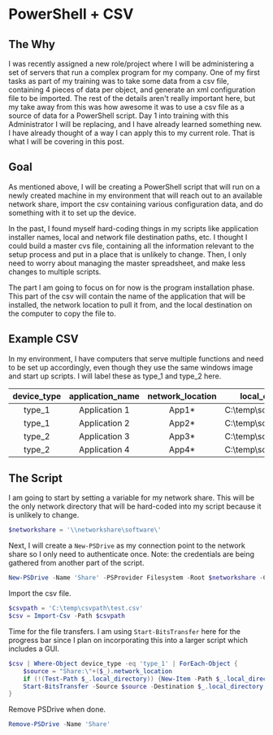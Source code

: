 # PowerShell + CSV

## The Why

I was recently assigned a new role/project where I will be administering a set of servers that run a complex program for my company. One of my first tasks as part of my training was to take some data from a csv file, containing 4 pieces of data per object, and generate an xml configuration file to be imported. The rest of the details aren't really important here, but my take away from this was how awesome it was to use a csv file as a source of data for a PowerShell script. Day 1 into training with this Administrator I will be replacing, and I have already learned something new. I have already thought of a way I can apply this to my current role. That is what I will be covering in this post.

## Goal

As mentioned above, I will be creating a PowerShell script that will run on a newly created machine in my environment that will reach out to an available network share, import the csv containing various configuration data, and do something with it to set up the device.

In the past, I found myself hard-coding things in my scripts like application installer names, local and network file destination paths, etc. I thought I could build a master cvs file, containing all the information relevant to the setup process and put in a place that is unlikely to change. Then, I only need to worry about managing the master spreadsheet, and make less changes to multiple scripts.

The part I am going to focus on for now is the program installation phase. This part of the csv will contain the name of the application that will be installed, the network location to pull it from, and the local destination on the computer to copy the file to.

## Example CSV

In my environment, I have computers that serve multiple functions and need to be set up accordingly, even though they use the same windows image and start up scripts. I will label these as type_1 and type_2 here.

| device_type | application_name | network_location | local_directory |
| :-: | :-: | :-: | :-: |
| type_1 | Application 1 | App1\* | C:\temp\software\App1 |
| type_1 | Application 2 | App2\* | C:\temp\software\App2 |
| type_2 | Application 3 | App3\* | C:\temp\software\App3 |
| type_2 | Application 4 | App4\* | C:\temp\software\App4 |

## The Script

I am going to start by setting a variable for my network share. This will be the only network directory that will be hard-coded into my script because it is unlikely to change.

```powershell
$networkshare = '\\networkshare\software\'
```

Next, I will create a `New-PSDrive` as my connection point to the network share so I only need to authenticate once. Note: the credentials are being gathered from another part of the script.

```powershell
New-PSDrive -Name 'Share' -PSProvider Filesystem -Root $networkshare -Credential $Credentials
```

Import the csv file.

```powershell
$csvpath = 'C:\temp\csvpath\test.csv'
$csv = Import-Csv -Path $csvpath
```

Time for the file transfers. I am using `Start-BitsTransfer` here for the progress bar since I plan on incorporating this into a larger script which includes a GUI.

```powershell
$csv | Where-Object device_type -eq 'type_1' | ForEach-Object {
    $source = "Share:\"+($_).network_location
    if (!(Test-Path $_.local_directory)) {New-Item -Path $_.local_directory -ItemType Directory}
    Start-BitsTransfer -Source $source -Destination $_.local_directory
}
```

Remove PSDrive when done.

```powershell
Remove-PSDrive -Name 'Share'
```

